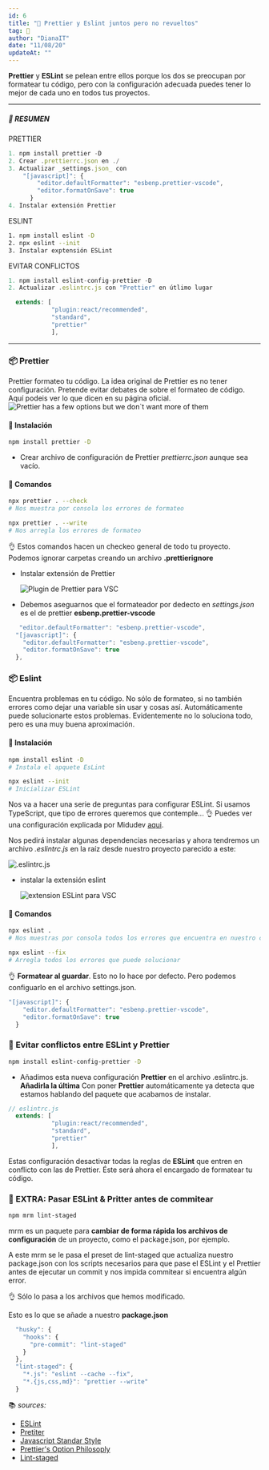 ```yaml
---
id: 6
title: "📝 Prettier y Eslint juntos pero no revueltos"
tag: 📝
author: "DianaIT"
date: "11/08/20"
updateAt: ""
---
```


**Prettier** y **ESLint** se pelean entre ellos porque los dos se preocupan por formatear tu código, pero con la configuración adecuada puedes tener lo mejor de cada uno en todos tus proyectos.

---

##### 📔 RESUMEN

PRETTIER

```javascript
1. npm install prettier -D
2. Crear .prettierrc.json en ./
3. Actualizar _settings.json_ con
    "[javascript]": {
        "editor.defaultFormatter": "esbenp.prettier-vscode",
        "editor.formatOnSave": true
      }
4. Instalar extensión Prettier
```

ESLINT

```bash
1. npm install eslint -D
2. npx eslint --init
3. Instalar exptensión ESLint

```

EVITAR CONFLICTOS

```javascript
1. npm install eslint-config-prettier -D
2. Actualizar .eslintrc.js con "Prettier" en útlimo lugar

  extends: [
            "plugin:react/recommended",
            "standard",
            "prettier"
            ],
```

---

### 📦 Prettier

Prettier formateo tu código. La idea original de Prettier es no tener configuración. Pretende evitar debates de sobre el formateo de código. Aquí podeis ver lo que dicen en su página oficial.
![Prettier has a few options but we don`t want more of them](../img/prettier.PNG)

#### 🔨 Instalación

```bash
npm install prettier -D
```

- Crear archivo de configuración de Prettier _prettierrc.json_ aunque sea vacío.

#### 🎯 Comandos

```bash
npx prettier . --check
# Nos muestra por consola los errores de formateo

npx prettier . --write
# Nos arregla los errores de formateo
```

👌 Estos comandos hacen un checkeo general de todo tu proyecto. Podemos ignorar carpetas creando un archivo **.prettierignore**

- Instalar extensión de Prettier

  ![Plugin de Prettier para VSC](../img/prettierextension.PNG)

* Debemos aseguarnos que el formateador por dedecto en _settings.json_ es el de prettier **esbenp.prettier-vscode**

```javascript
   "editor.defaultFormatter": "esbenp.prettier-vscode",
  "[javascript]": {
    "editor.defaultFormatter": "esbenp.prettier-vscode",
    "editor.formatOnSave": true
  },
```

### 📦 Eslint

Encuentra problemas en tu código. No sólo de formateo, si no también errores como dejar una variable sin usar y cosas así. Automáticamente puede solucionarte estos problemas. Evidentemente no lo soluciona todo, pero es una muy buena aproximación.

#### 🔨 Instalación

```bash
npm install eslint -D
# Instala el apquete EsLint

npx eslint --init
# Inicializar ESLint
```

Nos va a hacer una serie de preguntas para configurar ESLint. Si usamos TypeScript, que tipo de errores queremos que contemple... 👌 Puedes ver una configuración explicada por Midudev [aqui](https://youtu.be/EEDRcolSHms?t=499).

Nos pedirá instalar algunas dependencias necesarias y ahora tendremos un archivo _.eslintrc.js_ en la raíz desde nuestro proyecto parecido a este:

![.eslintrc.js](../img/eslint.PNG)

- instalar la extensión eslint

  ![extension ESLint para VSC](../img/eslintextension.PNG)

#### 🎯 Comandos

```bash
npx eslint .
# Nos muestras por consola todos los errores que encuentra en nuestro código

npx eslint --fix
# Arregla todos los errores que puede solucionar
```

👌 **Formatear al guardar**. Esto no lo hace por defecto. Pero podemos configuarlo en el archivo settings.json.

```javascript
"[javascript]": {
    "editor.defaultFormatter": "esbenp.prettier-vscode",
    "editor.formatOnSave": true
  }
```

### 🙌 Evitar conflictos entre ESLint y Prettier

```bash
npm install eslint-config-prettier -D
```

- Añadimos esta nueva configuración **Prettier** en el archivo .eslintrc.js. **Añadirla la última**
  Con poner **Prettier** automáticamente ya detecta que estamos hablando del paquete que acabamos de instalar.

```javascript
// eslintrc.js
  extends: [
            "plugin:react/recommended",
            "standard",
            "prettier"
            ],
```

Estas configuración desactivar todas la reglas de **ESLint** que entren en conflicto con las de Prettier. Éste será ahora el encargado de formatear tu código.

### 🌟 EXTRA: Pasar ESLint & Pritter antes de commitear

```bash
npm mrm lint-staged
```

mrm es un paquete para **cambiar de forma rápida los archivos de configuración** de un proyecto, como el package.json, por ejemplo.

A este mrm se le pasa el preset de lint-staged que actualiza nuestro package.json con los scripts necesarios para que pase el ESLint y el Prettier antes de ejecutar un commit y nos impida commitear si encuentra algún error.

👌 Sólo lo pasa a los archivos que hemos modificado.

Esto es lo que se añade a nuestro **package.json**

```javascript
  "husky": {
    "hooks": {
      "pre-commit": "lint-staged"
    }
  },
  "lint-staged": {
    "*.js": "eslint --cache --fix",
    "*.{js,css,md}": "prettier --write"
  }
```

📚 _sources:_

- [ESLint](https://eslint.org/docs/user-guide/getting-started)
- [Pretiter](https://prettier.io/)
- [Javascript Standar Style](https://youtu.be/EEDRcolSHms?t=1321)
- [Prettier's Option Philosoply](https://prettier.io/docs/en/option-philosophy.html)
- [Lint-staged](https://github.com/okonet/lint-staged)
